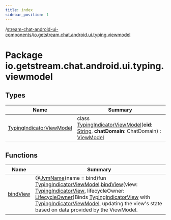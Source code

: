 ```yaml
---
title: index
sidebar_position: 1
---
```

/[stream-chat-android-ui-components](../index.md)/[io.getstream.chat.android.ui.typing.viewmodel](index.md)  
  
  
  
# Package io.getstream.chat.android.ui.typing.viewmodel  
  
  
## Types  
  
|  Name |  Summary | 
|---|---|
| <a name="io.getstream.chat.android.ui.typing.viewmodel/TypingIndicatorViewModel///PointingToDeclaration/"></a>[TypingIndicatorViewModel](TypingIndicatorViewModel/index.md)| <a name="io.getstream.chat.android.ui.typing.viewmodel/TypingIndicatorViewModel///PointingToDeclaration/"></a>class [TypingIndicatorViewModel](TypingIndicatorViewModel/index.md)(**cid**: [String](https://kotlinlang.org/api/latest/jvm/stdlib/kotlin/-string/index.html), **chatDomain**: ChatDomain) : [ViewModel](https://developer.android.com/reference/kotlin/androidx/lifecycle/ViewModel.html)|
  
  
## Functions  
  
|  Name |  Summary | 
|---|---|
| <a name="io.getstream.chat.android.ui.typing.viewmodel//bindView/io.getstream.chat.android.ui.typing.viewmodel.TypingIndicatorViewModel#io.getstream.chat.android.ui.typing.TypingIndicatorView#androidx.lifecycle.LifecycleOwner/PointingToDeclaration/"></a>[bindView](bindView.md)| <a name="io.getstream.chat.android.ui.typing.viewmodel//bindView/io.getstream.chat.android.ui.typing.viewmodel.TypingIndicatorViewModel#io.getstream.chat.android.ui.typing.TypingIndicatorView#androidx.lifecycle.LifecycleOwner/PointingToDeclaration/"></a>@[JvmName](https://kotlinlang.org/api/latest/jvm/stdlib/kotlin.jvm/-jvm-name/index.html)(name = bind)fun [TypingIndicatorViewModel](TypingIndicatorViewModel/index.md).[bindView](bindView.md)(view: [TypingIndicatorView](../io.getstream.chat.android.ui.typing/TypingIndicatorView/index.md), lifecycleOwner: [LifecycleOwner](https://developer.android.com/reference/kotlin/androidx/lifecycle/LifecycleOwner.html))Binds [TypingIndicatorView](../io.getstream.chat.android.ui.typing/TypingIndicatorView/index.md) with [TypingIndicatorViewModel](TypingIndicatorViewModel/index.md), updating the view's state based on data provided by the ViewModel.|

